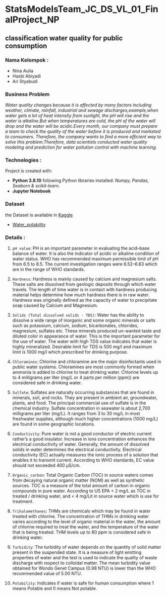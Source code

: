 # StatsModelsTeam_JC_DS_VL_01_FinalProject_NP

## **classification water quality for public consumption**


### Nama Kelompok :
    
+ Nina Aulia 
+ Hasbi Abiyadi
+ Ari Styabudi
        
      
### Business Problem

*Water quality changes because it is affected by many factors including weather, climate, rainfall, industrial and sewage discharges,example,when water gets a lot of heat intensity from sunlight, the pH will rise and the water is alkaline.But when temperatures are cold, the pH of the water will drop and the water will be acidic.Every month, our company must prepare a team to check the quality of the water before it is produced and marketed to consumers. Therefore, the company wants to find a more efficient way to solve this problem.Therefore, data scientists conducted water quality modeling and prediction for water pollution control with machine learning.*


### Technologies :
Project is created with:
+ **Python 3.8.10**
following Python libraries installed: *Numpy, Pandas, Seaborn & scikit-learn.* 
+ **Jupyter Notebook**



### Dataset
the Dataset is available in [Kaggle](https://www.kaggle.com/)
* [Water_potability](https://www.kaggle.com/adityakadiwal/water-potability)



### Details :

1. `pH value`:
PH is an important parameter in evaluating the acid–base balance of water. It is also the indicator of acidic or alkaline condition of water status. WHO has recommended maximum permissible limit of pH from 6.5 to 8.5. The current investigation ranges were 6.52–6.83 which are in the range of WHO standards.

2. `Hardness`:
Hardness is mainly caused by calcium and magnesium salts. These salts are dissolved from geologic deposits through which water travels. The length of time water is in contact with hardness producing material helps determine how much hardness there is in raw water. Hardness was originally defined as the capacity of water to precipitate soap caused by Calcium and Magnesium.

3. `Solids (Total dissolved solids - TDS)`:
Water has the ability to dissolve a wide range of inorganic and some organic minerals or salts such as potassium, calcium, sodium, bicarbonates, chlorides, magnesium, sulfates etc. These minerals produced un-wanted taste and diluted color in appearance of water. This is the important parameter for the use of water. The water with high TDS value indicates that water is highly mineralized. Desirable limit for TDS is 500 mg/l and maximum limit is 1000 mg/l which prescribed for drinking purpose.

4. `Chloramines`:
Chlorine and chloramine are the major disinfectants used in public water systems. Chloramines are most commonly formed when ammonia is added to chlorine to treat drinking water. Chlorine levels up to 4 milligrams per liter (mg/L or 4 parts per million (ppm)) are considered safe in drinking water.

5. `Sulfate`:
Sulfates are naturally occurring substances that are found in minerals, soil, and rocks. They are present in ambient air, groundwater, plants, and food. The principal commercial use of sulfate is in the chemical industry. Sulfate concentration in seawater is about 2,700 milligrams per liter (mg/L). It ranges from 3 to 30 mg/L in most freshwater supplies, although much higher concentrations (1000 mg/L) are found in some geographic locations.

6. `Conductivity`:
Pure water is not a good conductor of electric current rather’s a good insulator. Increase in ions concentration enhances the electrical conductivity of water. Generally, the amount of dissolved solids in water determines the electrical conductivity. Electrical conductivity (EC) actually measures the ionic process of a solution that enables it to transmit current. According to WHO standards, EC value should not exceeded 400 μS/cm.

7. `Organic_carbon`:
Total Organic Carbon (TOC) in source waters comes from decaying natural organic matter (NOM) as well as synthetic sources. TOC is a measure of the total amount of carbon in organic compounds in pure water. According to US EPA < 2 mg/L as TOC in treated / drinking water, and < 4 mg/Lit in source water which is use for treatment.

8. `Trihalomethanes`:
THMs are chemicals which may be found in water treated with chlorine. The concentration of THMs in drinking water varies according to the level of organic material in the water, the amount of chlorine required to treat the water, and the temperature of the water that is being treated. THM levels up to 80 ppm is considered safe in drinking water.

9. `Turbidity`:
The turbidity of water depends on the quantity of solid matter present in the suspended state. It is a measure of light emitting properties of water and the test is used to indicate the quality of waste discharge with respect to colloidal matter. The mean turbidity value obtained for Wondo Genet Campus (0.98 NTU) is lower than the WHO recommended value of 5.00 NTU.

10. `Potability`:
Indicates if water is safe for human consumption where 1 means Potable and 0 means Not potable.


